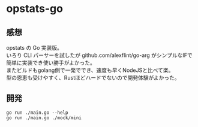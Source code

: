 # opstats-go

## 感想

opstats の Go 実装版。  
いろり CLI パーサーを試したが github.com/alexflint/go-arg がシンプルなIFで簡単に実装でき使い勝手がよかった。  
またビルドもgolang側で一発ででき、速度も早くNodeJSと比べて楽。  
型の恩恵も受けやすく、Rustほどハードでないので開発体験がよかった。  

## 開発

```
go run ./main.go --help
go run ./main.go ./mock/mini
```

